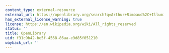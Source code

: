 ```yaml
---
content_type: external-resource
external_url: https://openlibrary.org/search?q=Arthur+Rimbaud%2C+Illuminations+%281873%29&mode=everything&language=fre
has_external_license_warning: true
license: https://en.wikipedia.org/wiki/All_rights_reserved
status: ''
title: OpenLibrary
uid: f31c9b42-be5f-4568-86aa-e9d85f051210
wayback_url: ''
---
```

